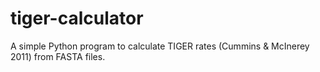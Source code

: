 # tiger-calculator

A simple Python program to calculate TIGER rates (Cummins & McInerey 2011) from FASTA files.
